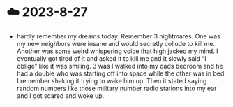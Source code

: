 
# ☁️ 2023-8-27

- hardly remember my dreams today. Remember 3 nightmares. One was my new neighbors were insane and would secretly collude to kill me. Another was some weird whispering voice that high jacked my mind. I eventually got tired of it and asked it to kill me and it slowly said “I oblige” like it was smiling. 3 was I walked into my dads bedroom and he had a double who was starting off into space while the other was in bed. I remember shaking it trying to wake him up. Then it stated saying random numbers like those military number radio stations into my ear and I got scared and woke up.